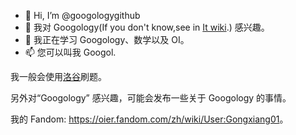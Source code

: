 - 👋 Hi, I’m @googologygithub
- 👀 我对 Googology(If you don't know,see in [It wiki](https://googology.fandom.com/wiki/Googology?veaction=edit).) 感兴趣。
- 🌱 我正在学习 Googology、数学以及 OI。
- 📫 您可以叫我 Googol.

我一般会使用[洛谷](https://luogu.com.cn)刷题。

另外对“Googology” 感兴趣，可能会发布一些关于 Googology 的事情。

我的 Fandom: <https://oier.fandom.com/zh/wiki/User:Gongxiang01>。
<!---
googologygithub/googologygithub is a ✨ special ✨ repository because its `README.md` (this file) appears on your GitHub profile.
You can click the Preview link to take a look at your changes.
--->
